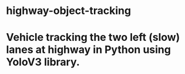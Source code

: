 # highway-object-tracking
<h1> Vehicle tracking the two left (slow) lanes at highway in Python using YoloV3 library. <h1>

